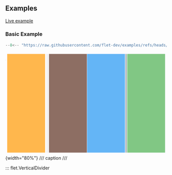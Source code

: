 ## Examples

[Live example](https://flet-controls-gallery.fly.dev/layout/verticaldivider)

### Basic Example

```python
--8<-- "https://raw.githubusercontent.com/flet-dev/examples/refs/heads/v1-docs/python/controls/vertical-divider/basic.py"
```

![basic](https://raw.githubusercontent.com/flet-dev/examples/v1-docs/python/controls/vertical-divider/media/basic.png){width="80%"}
/// caption
///

::: flet.VerticalDivider
